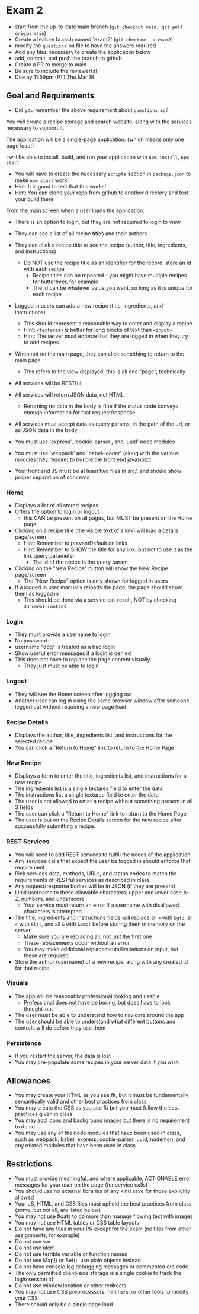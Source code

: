 # Exam 2

* start from the up-to-date main branch (`git checkout main; git pull origin main`)
* Create a feature branch named 'exam2' (`git checkout -b exam2`)
* modify the `questions.md` file to have the answers required
* Add any files necessary to create the application below
* add, commit, and push the branch to github
* Create a PR to merge to main
* Be sure to include the reviewer(s)
* Due by 11:59pm (PT) Thu Mar 18

## Goal and Requirements

* Did you remember the above requirement about `questions.md`?

You will create a recipe storage and search website, along with the services necessary to support it.

The application will be a single-page application. (which means only one page load!)  

I will be able to install, build, and run your application with `npm install`, `npm start`
* You will have to create the necessary `scripts` section in `package.json` to make `npm start` work!
* Hint: It is good to test that this works!
* Hint: You can clone your repo from github to another directory and test your build there

From the main screen when a user loads the application:
* There is an option to login, but they are not required to login to view
* They can see a list of all recipe titles and their authors
* They can click a recipe title to see the recipe (author, title, ingredients, and instructions)
  * Do NOT use the recipe title as an identifier for the record, store an id with each recipe
    * Recipe titles can be repeated - you might have multiple recipes for butterbeer, for example
    * The id can be whatever value you want, so long as it is unique for each recipe
* Logged in users can add a new recipe (title, ingredients, and instructions)
    * This should represent a reasonable way to enter and display a recipe
    * Hint: `<textarea>` is better for long blocks of text than `<input>`
    * Hint: The server must enforce that they are logged in when they try to add recipes
* When not on the main page, they can click something to return to the main page
  * This refers to the view displayed, this is all one "page", technically

* All services will be RESTful
* All services will return JSON data, not HTML
  * Returning no data in the body is fine if the status code conveys enough information for that request/response
* All services must accept data as query params, in the path of the url, or as JSON data in the body
* You must use 'express', 'cookie-parser', and 'uuid' node modules
* You must use 'webpack' and 'babel-loader' (along with the various modules they require) to bundle the front end javascript
* Your front end JS must be at least two files in src/, and should show proper separation of concerns

### Home 
* Displays a list of all stored recipes
* Offers the option to login or logout
  * this CAN be present on all pages, but MUST be present on the Home page
* Clicking on a recipe title (the visible text of a link) will load a details page/screen
  * Hint: Remember to preventDefault on links
  * Hint: Remember to SHOW the title for any link, but not to use it as the link query parameter
    * The id of the recipe is the query param
* Clicking on the "New Recipe" button will show the New Recipe page/screen
  * The "New Recipe" option is only shown for logged in users
* If a logged in user manually reloads the page, the page should show them as logged in
  * This should be done via a service call result, NOT by checking `document.cookies`

### Login
* They must provide a username to login
* No password
* username "dog" is treated as a bad login
* Show useful error messages if a login is denied
* This does not have to replace the page content visually
  * They just must be able to login

### Logout 
* They will see the Home screen after logging out
* Another user can log in using the same browser window after someone logged out without requiring a new page load

### Recipe Details
* Displays the author, title, ingredients list, and instructions for the selected recipe
* You can click a "Return to Home" link to return to the Home Page

### New Recipe
* Displays a form to enter the title, ingredients list, and instructions for a new recipe
* The ingredients list is a single textarea field to enter the data
* The instructions list a single textarea field to enter the data
* The user is not allowed to enter a recipe without something present in all 3 fields
* The user can click a "Return to Home" link to return to the Home Page
* The user is put on the Recipe Details screen for the new recipe after successfully submitting a recipe.

### REST Services

* You will need to add REST services to fulfill the needs of the application
* Any services calls that expect the user be logged in should enforce that requirement
* Pick services data, methods, URLs, and status codes to match the requirements of RESTful services as described in class
* Any request/response bodies will be in JSON (if they are present)
* Limit username to these allowable characters: upper and lower case A-Z, numbers, and underscore
  * Your service must return an error if a username with disallowed characters is attempted
* The title, ingredients and instructions fields will replace all `>` with `&gt;`, all `<` with `&lt;`, and all `&` with `&amp;` before storing them in memory on the server
  * Make sure you are replacing all, not just the first one
  * These replacements occur without an error
  * You may make additional replacements/limitations on input, but these are required.
* Store the author (username) of a new recipe, along with any created id for that recipe

### Visuals

* The app will be reasonably professional looking and usable
  * Professional does not have be boring, but does have to look thought-out
* The user must be able to understand how to navigate around the app
* The user should be able to understand what different buttons and controls will do before they use them

### Persistence
* If you restart the server, the data is lost
* You may pre-populate some recipes in your server data if you wish

## Allowances
* You may create your HTML as you see fit, but it must be fundamentally semantically valid and other best practices from class
* You may create the CSS as you see fit but you must follow the best practices given in class
* You may add icons and background images but there is no requirement to do so
* You may use any of the node modules that have been used in class, such as webpack, babel, express, cookie-parser, uuid, nodemon, and any related modules that have been used in class.

## Restrictions
* You must provide meaningful, and where applicable, ACTIONABLE error messages for your user on the page (for service calls) 
* You should use no external libraries of any kind save for those explicitly allowed
* Your JS, HTML, and CSS files must uphold the best practices from class (some, but not all, are listed below)
* You may not use floats to do more than manage flowing text with images
* You may not use HTML tables or CSS table layouts
* Do not have any files in your PR except for the exam (no files from other assignments, for example)
* Do not use var
* Do not use alert
* Do not use terrible variable or function names
* Do not use Map() or Set(), use plain objects instead
* Do not have console.log debugging messages or commented out code
* The only permitted client-side storage is a single cookie to track the login session id
* Do not use window.location or other redirects
* You may not use CSS preprocessors, minifiers, or other tools to modify your CSS
* There should only be a single page load
